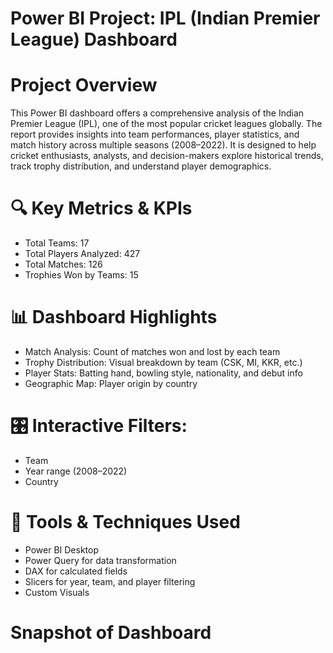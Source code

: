 # Power BI Project: IPL (Indian Premier League) Dashboard

# Project Overview 
This Power BI dashboard offers a comprehensive analysis of the Indian Premier League (IPL), one of the most popular cricket leagues globally. The report provides insights into team performances, player statistics, and match history across multiple seasons (2008–2022).
It is designed to help cricket enthusiasts, analysts, and decision-makers explore historical trends, track trophy distribution, and understand player demographics.

# 🔍 Key Metrics & KPIs
* Total Teams: 17
* Total Players Analyzed: 427
* Total Matches: 126
* Trophies Won by Teams: 15

# 📊 Dashboard Highlights 
* Match Analysis: Count of matches won and lost by each team
* Trophy Distribution: Visual breakdown by team (CSK, MI, KKR, etc.)
* Player Stats: Batting hand, bowling style, nationality, and debut info
* Geographic Map: Player origin by country

# 🎛️ Interactive Filters:
* Team
* Year range (2008–2022)
* Country

# 🧰 Tools & Techniques Used
* Power BI Desktop
* Power Query for data transformation
* DAX for calculated fields
* Slicers for year, team, and player filtering
* Custom Visuals

# Snapshot of Dashboard 

